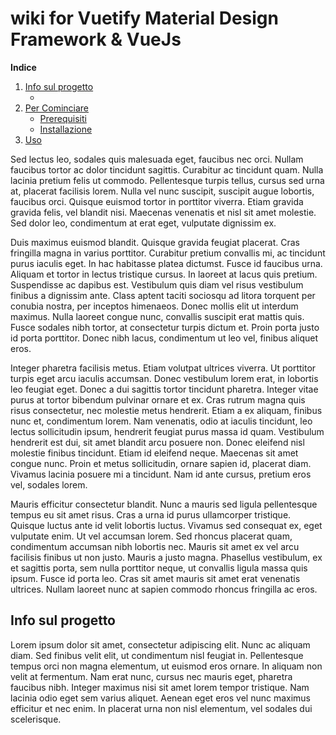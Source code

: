 # wiki for Vuetify Material Design Framework & VueJs


  <summary><b>Indice</b></summary>
  <ol>
    <li>
      <a href="#about-the-project">Info sul progetto</a>
      <ul>
        <li><a href="#built-with"></a></li>
      </ul>
    </li>
    <li>
      <a href="#getting-started">Per Cominciare</a>
      <ul>
        <li><a href="#prerequisites">Prerequisiti</a></li>
        <li><a href="#installation">Installazione</a></li>
      </ul>
    </li>
    <li><a href="#usage">Uso</a></li>
  </ol>
  
  
Sed lectus leo, sodales quis malesuada eget, faucibus nec orci. Nullam faucibus tortor ac dolor tincidunt sagittis. Curabitur ac tincidunt quam. Nulla lacinia pretium felis ut commodo. Pellentesque turpis tellus, cursus sed urna at, placerat facilisis lorem. Nulla vel nunc suscipit, suscipit augue lobortis, faucibus orci. Quisque euismod tortor in porttitor viverra. Etiam gravida gravida felis, vel blandit nisi. Maecenas venenatis et nisl sit amet molestie. Sed dolor leo, condimentum at erat eget, vulputate dignissim ex.

Duis maximus euismod blandit. Quisque gravida feugiat placerat. Cras fringilla magna in varius porttitor. Curabitur pretium convallis mi, ac tincidunt purus iaculis eget. In hac habitasse platea dictumst. Fusce id faucibus urna. Aliquam et tortor in lectus tristique cursus. In laoreet at lacus quis pretium. Suspendisse ac dapibus est. Vestibulum quis diam vel risus vestibulum finibus a dignissim ante. Class aptent taciti sociosqu ad litora torquent per conubia nostra, per inceptos himenaeos. Donec mollis elit ut interdum maximus. Nulla laoreet congue nunc, convallis suscipit erat mattis quis. Fusce sodales nibh tortor, at consectetur turpis dictum et. Proin porta justo id porta porttitor. Donec nibh lacus, condimentum ut leo vel, finibus aliquet eros.

Integer pharetra facilisis metus. Etiam volutpat ultrices viverra. Ut porttitor turpis eget arcu iaculis accumsan. Donec vestibulum lorem erat, in lobortis leo feugiat eget. Donec a dui sagittis tortor tincidunt pharetra. Integer vitae purus at tortor bibendum pulvinar ornare et ex. Cras rutrum magna quis risus consectetur, nec molestie metus hendrerit. Etiam a ex aliquam, finibus nunc et, condimentum lorem. Nam venenatis, odio at iaculis tincidunt, leo lectus sollicitudin ipsum, hendrerit feugiat purus massa id quam. Vestibulum hendrerit est dui, sit amet blandit arcu posuere non. Donec eleifend nisl molestie finibus tincidunt. Etiam id eleifend neque. Maecenas sit amet congue nunc. Proin et metus sollicitudin, ornare sapien id, placerat diam. Vivamus lacinia posuere mi a tincidunt. Nam id ante cursus, pretium eros vel, sodales lorem.

Mauris efficitur consectetur blandit. Nunc a mauris sed ligula pellentesque tempus eu sit amet risus. Cras a urna id purus ullamcorper tristique. Quisque luctus ante id velit lobortis luctus. Vivamus sed consequat ex, eget vulputate enim. Ut vel accumsan lorem. Sed rhoncus placerat quam, condimentum accumsan nibh lobortis nec. Mauris sit amet ex vel arcu facilisis finibus ut non justo. Mauris a justo magna. Phasellus vestibulum, ex et sagittis porta, sem nulla porttitor neque, ut convallis ligula massa quis ipsum. Fusce id porta leo. Cras sit amet mauris sit amet erat venenatis ultrices. Nullam laoreet nunc at sapien commodo rhoncus fringilla ac eros.


## Info sul progetto
<p id="#about-the-project">Lorem ipsum dolor sit amet, consectetur adipiscing elit. Nunc ac aliquam diam. Sed finibus velit elit, ut condimentum nisl feugiat in. Pellentesque tempus orci non magna elementum, ut euismod eros ornare. In aliquam non velit at fermentum. Nam erat nunc, cursus nec mauris eget, pharetra faucibus nibh. Integer maximus nisi sit amet lorem tempor tristique. Nam lacinia odio eget sem varius aliquet. Aenean eget eros vel nunc maximus efficitur et nec enim. In placerat urna non nisl elementum, vel sodales dui scelerisque. </p>


